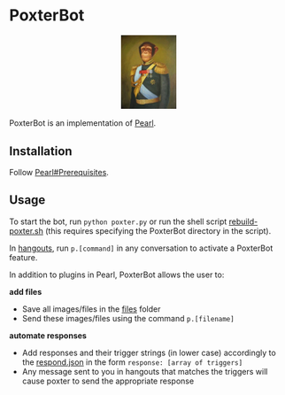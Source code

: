 # PoxterBot
<p align="center"><img src="poxter.jpg" width="100"/></p>

PoxterBot is an implementation of [Pearl](https://github.com/defund/pearl). 

## Installation
Follow [Pearl#Prerequisites](https://github.com/defund/pearl#prerequisites).

## Usage
To start the bot, run `python poxter.py` or run the shell script [rebuild-poxter.sh](rebuild-poxter.sh) (this requires specifying the PoxterBot directory in the script).

In [hangouts](https://hangouts.google.com/), run `p.[command]` in any conversation to activate a PoxterBot feature.

In addition to plugins in Pearl, PoxterBot allows the user to:

**add files**
* Save all images/files in the [files](poxter/custom/files) folder
* Send these images/files using the command `p.[filename]`

**automate responses**
* Add responses and their trigger strings (in lower case) accordingly to the [respond.json](poxter/custom/respond.json) in the form `response: [array of triggers]`
* Any message sent to you in hangouts that matches the triggers will cause poxter to send the appropriate response
